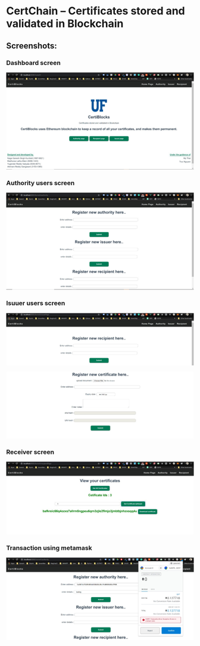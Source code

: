 <h1>CertChain –  Certificates stored and validated in Blockchain</h1>

<h2>Screenshots:</h2>
<h3>Dashboard screen</h3>
  
![Alt text](screenshots/s1.png?raw=true "dashboard")

<h3>Authority users screen</h3>

![Alt text](screenshots/s2.png?raw=true "Authority")

<h3>Isuuer users screen</h3>

![Alt text](screenshots/s3.png?raw=true "Issuer")

![Alt text](screenshots/s4.png?raw=true "Issuer")

<h3>Receiver screen</h3>
  
![Alt text](screenshots/s5.png?raw=true "Receiver")

<h3>Transaction using metamask</h1>

![Alt text](screenshots/s6.jpeg?raw=true "Transaction")
